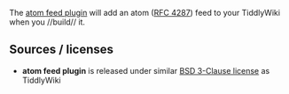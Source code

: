 The [atom feed plugin](#$:/plugins/sycom/atom-feed) will add an atom ([RFC 4287][RFC]) feed to your TiddlyWiki when you //build// it.

## Sources / licenses
* **atom feed plugin** is released under similar [BSD 3-Clause license][license] as TiddlyWiki

[RFC]: https://tools.ietf.org/html/rfc4287
[license]: https://framagit.org/sycom/TiddlyWikiPlugins/LICENSE.md
